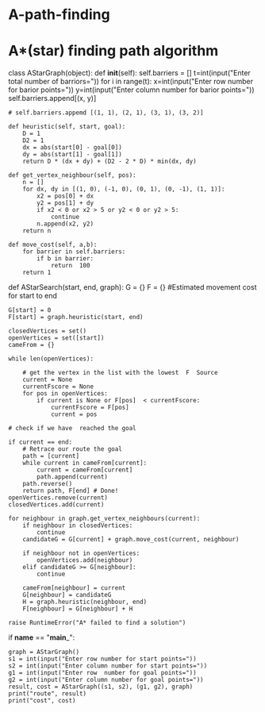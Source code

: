 # A-path-finding


# A*(star) finding path algorithm


class AStarGraph(object):
    def __init__(self):
        self.barriers = []
        t=int(input("Enter total number of  barriors="))
        for i in range(t):
            x=int(input("Enter row number for barior points="))
            y=int(input("Enter column number for barior points="))
            self.barriers.append[(x, y)]

    # self.barriers.appemd [(1, 1), (2, 1), (3, 1), (3, 2)]

    def heuristic(self, start, goal):
        D = 1
        D2 = 1
        dx = abs(start[0] - goal[0])
        dy = abs(start[1] - goal[1])
        return D * (dx + dy) + (D2 - 2 * D) * min(dx, dy)

    def get_vertex_neighbour(self, pos):
        n = []
        for dx, dy in [(1, 0), (-1, 0), (0, 1), (0, -1), (1, 1)]:
            x2 = pos[0] + dx
            y2 = pos[1] + dy
            if x2 < 0 or x2 > 5 or y2 < 0 or y2 > 5:
                continue
            n.append(x2, y2)
        return n

    def move_cost(self, a,b):
        for barrier in self.barriers:
            if b in barrier:
                return  100
        return 1

def AStarSearch(start, end, graph):
    G = {}
    F = {}    #Estimated movement cost for start to end

    G[start] = 0
    F[start] = graph.heuristic(start, end)

    closedVertices = set()
    openVertices = set([start])
    cameFrom = {}

    while len(openVertices):

        # get the vertex in the list with the lowest  F  Source
        current = None
        currentFscore = None
        for pos in openVertices:
            if current is None or F[pos]  < currentFscore:
                currentFscore = F[pos]
                current = pos

    # check if we have  reached the goal

    if current == end:
        # Retrace our route the goal
        path = [current]
        while current in cameFrom[current]:
            current = cameFrom[current]
            path.append(current)
        path.reverse()
        return path, F[end] # Done!
    openVertices.remove(current)
    closedVertices.add(current)

    for neighbour in graph.get_vertex_neighbours(current):
        if neighbour in closedVertices:
            continue
        candidateG = G[current] + graph.move_cost(current, neighbour)

        if neighbour not in openVertices:
            openVertices.add(neighbour)
        elif candidateG >= G[neighbour]:
            continue

        cameFrom[neighbour] = current
        G[neighbour] = candidateG
        H = graph.heuristic(neighbour, end)
        F[neighbour] = G[neighbour] + H

    raise RuntimeError("A* failed to find a solution")


if __name__ == "__main___":


    graph = AStarGraph()
    s1 = int(input("Enter row number for start points="))
    s2 = int(input("Enter column number for start points="))
    g1 = int(input("Enter row  number for goal points="))
    g2 = int(input("Enter column number for goal points="))
    result, cost = AStarGraph((s1, s2), (g1, g2), graph)
    print("route", result)
    print("cost", cost)



